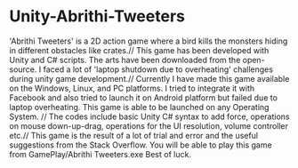 # Unity-Abrithi-Tweeters
'Abrithi Tweeters' is a 2D action game where a bird kills the monsters hiding in different obstacles like crates.//
This game has been developed with Unity and C# scripts. The arts have been downloaded from the open-source. I faced a lot of 'laptop shutdown due to overheating' challenges during unity game development.//
Currently I have made this game available on the Windows, Linux, and PC platforms. I tried to integrate it with Facebook and also tried to launch it on Android platform but failed due to laptop overheating. This game is able to be launched on any Operating System. //
The codes include basic Unity C# syntax to add force, operations on mouse down-up-drag, operations for the UI resolution, volume controller etc.//
This game is the result of a lot of trial and error and the useful suggestions from the Stack Overflow. 
You will be able to play this game from GamePlay/Abrithi Tweeters.exe
Best of luck.
